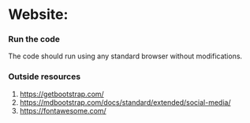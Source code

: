 # Website:
### Run the code
The code should run using any standard browser without modifications.
### Outside resources
1. https://getbootstrap.com/
2. https://mdbootstrap.com/docs/standard/extended/social-media/
3. https://fontawesome.com/
